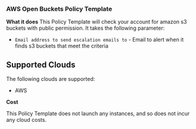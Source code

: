 ### AWS Open Buckets Policy Template

**What it does**
This Policy Template will check your account for amazon s3 buckets with public permission. It takes the following parameter: 
- `Email address to send escalation emails to` - Email to alert when it finds s3 buckets that meet the criteria

## Supported Clouds
The following clouds are supported: 
- AWS

**Cost**

This Policy Template does not launch any instances, and so does not incur any cloud costs.
